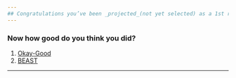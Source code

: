 ```yaml
---
## Congratulations you’ve been _projected_(not yet selected) as a 1st round pick!  
---
```

### Now how good do you think you did?
1. [Okay-Good](Okay-Good/okay-good.md)
2. [BEAST](Beast/beast.md)

---
